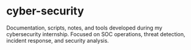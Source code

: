 # cyber-security
Documentation, scripts, notes, and tools developed during my cybersecurity internship. Focused on SOC operations, threat detection, incident response, and security analysis.
